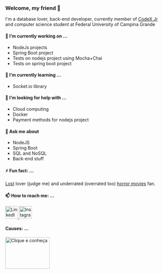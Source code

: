### Welcome, my friend 👋

I'm a database lover, back-end developer, currently member of [CodeX Jr](http://www.codexjr.com.br) and computer science student at Federal University of Campina Grande

#### 🔭 I’m currently working on ...
* NodeJs projects
* Spring Boot project
* Tests on nodejs project using Mocha+Chai
* Tests on spring boot project

#### 🌱 I’m currently learning ...
* Socket.io library

#### 🤔 I’m looking for help with ...
* Cloud computing
* Docker
* Payment methods for nodejs project

#### 💬 Ask me about 
* NodeJS
* Spring Boot
* SQL and NoSQL
* Back-end stuff

#### ⚡ Fun fact: ...
[Lost](https://www.themoviedb.org/tv/4607-lost?language=pt-BR) lover (judge me) and underrated (overrated too) [horror movies](https://docs.google.com/spreadsheets/d/1qs2JzKNdgmMc2meXF6jhdVgQui4TRfQjsPMlnccPBAE/edit#gid=0) fan.

#### 📫 How to reach me: ...
<a href="http://linkedin.com/in/lucasanthony40">
  <img src="https://www.cebri.org/site/img/icone-linkedin.png" alt="LinkedIn" width="40" height="40">
</a>

<a href="http://instagram.com/lucasanthony40">
  <img src="https://upload.wikimedia.org/wikipedia/commons/thumb/5/58/Instagram-Icon.png/1025px-Instagram-Icon.png" alt="Instagram" width="40" height="40">
</a>

#### Causes: ...
<a href="https://grupoanga.com/">
  <img src="https://drive.google.com/uc?id=1Z0tya4SVnTLrWN5emtVUoL8kMA6a-QdT" alt="Clique e conheça" width="140" height="100">
</a>
